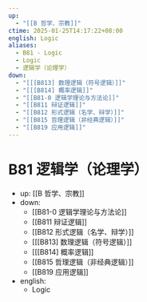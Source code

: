 ```yaml
---
up:
  - "[[B 哲学、宗教]]"
ctime: 2025-01-25T14:17:22+08:00
english: Logic
aliases:
  - B81 - Logic
  - Logic
  - 逻辑学（论理学）
down:
  - "[[[B813] 数理逻辑（符号逻辑）]]"
  - "[[[B814] 概率逻辑]]"
  - "[[B81-0 逻辑学理论与方法论]]"
  - "[[B811 辩证逻辑]]"
  - "[[B812 形式逻辑（名学、辩学）]]"
  - "[[B815 哲理逻辑（非经典逻辑）]]"
  - "[[B819 应用逻辑]]"
---
```


# B81 逻辑学（论理学）

- up: [[B 哲学、宗教]]
- down:
	- [[B81-0 逻辑学理论与方法论]]
	- [[B811 辩证逻辑]]
	- [[B812 形式逻辑（名学、辩学）]]
	- [[[B813] 数理逻辑（符号逻辑）]]
	- [[[B814] 概率逻辑]]
	- [[B815 哲理逻辑（非经典逻辑）]]
	- [[B819 应用逻辑]]
- english:
	- Logic
